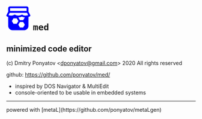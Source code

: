 # ![logo](doc/logo.png) `med`
## minimized code editor

(c) Dmitry Ponyatov <<dponyatov@gmail.com>> 2020 All rights reserved

github: https://github.com/ponyatov/med/


* inspired by DOS Navigator & MultiEdit
* console-oriented to be usable in embedded systems

<hr>
powered with [metaL](https://github.com/ponyatov/metaLgen)
